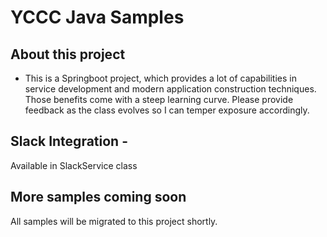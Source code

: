# YCCC Java Samples

## About this project
- This is a Springboot project, which provides a lot of capabilities in service development and modern application construction techniques.
Those benefits come with a steep learning curve.  Please provide feedback as the class evolves so I can temper exposure accordingly.

## Slack Integration - 
Available in SlackService class

## More samples coming soon
All samples will be migrated to this project shortly.